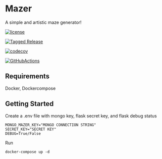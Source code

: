 # Mazer

A simple and artistic maze generator!

[![license](https://img.shields.io/badge/license-MPL%202.0-important)](LICENSE)

[![Tagged Release](https://img.shields.io/badge/release-v1.0.0-blue.svg?longCache=true)](CHANGELOG.md)

[![codecov](https://codecov.io/gh/ShresthaRajat/mazer/branch/master/graph/badge.svg?token=TQYCIP62MZ)](https://codecov.io/gh/ShresthaRajat/mazer)

[![GitHubActions](https://github.com/ShresthaRajat/mazer/actions/workflows/pipeline.yml/badge.svg)](https://github.com/ShresthaRajat/mazer/actions/workflows/pipeline.yml)


## Requirements
Docker, Dockercompose

## Getting Started
Create a .env file with mongo key, flask secret key, and flask debug status

```
MONGO_MAZER_KEY="MONGO CONNECTION STRING"
SECRET_KEY="SECRET KEY"
DEBUG=True/False
```
Run
```
docker-compose up -d
```
